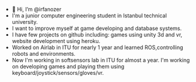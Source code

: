 - 👋 Hi, I’m @irfanozer
- I'm a junior computer engineering student in Istanbul technical university. 
- I want to improve myself at game developing and database systems.
- I have few projects on github including: games using unity 3d and vr, website development using heroku.
- Worked on Airlab in ITU for nearly 1 year and learned ROS,controlling robots and environments.
- Now I'm working in softsensors lab in ITU for almost a year. I'm working on developing games and playing them using keyboard/joystick/sensors/gloves/vr.

